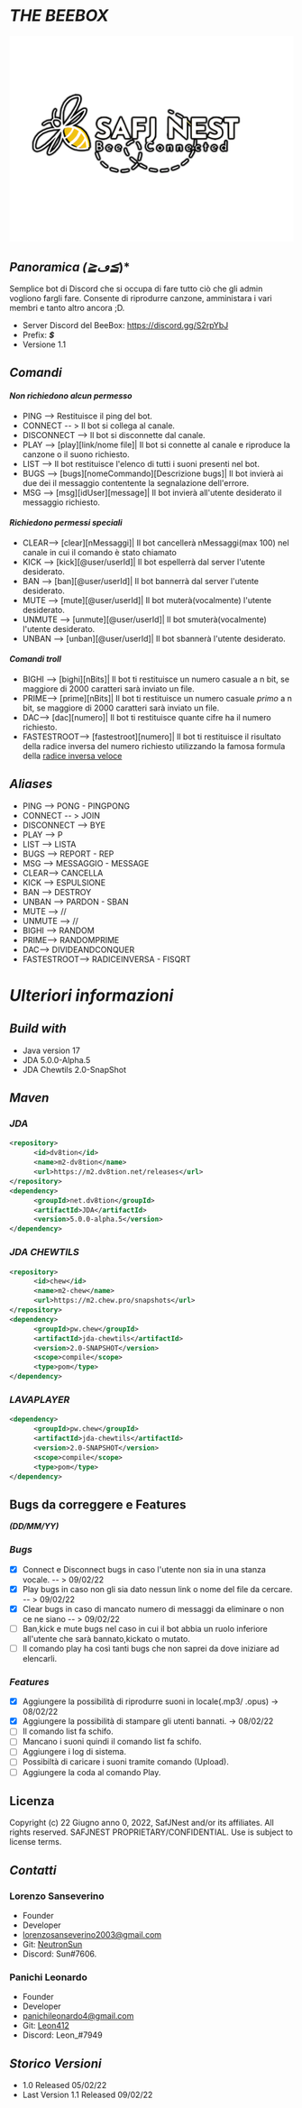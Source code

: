 # ***THE BEEBOX***

![ffewfe](img/logo.png)

## ***Panoramica (≧ڡ≦*)***
Semplice bot di Discord che si occupa di fare tutto ciò che gli admin vogliono fargli fare.
Consente di riprodurre canzone, amministara i vari membri e tanto altro ancora ;D.
- Server Discord del BeeBox: https://discord.gg/S2rpYbJ
- Prefix: ***$***
- Versione 1.1
## ***Comandi***

#### ***Non richiedono alcun permesso***
- PING --> Restituisce il ping del bot.
- CONNECT -- > Il bot si collega al canale.
- DISCONNECT --> Il bot si disconnette dal canale.
- PLAY --> [play][link/nome file]| Il bot si connette al canale e riproduce la canzone o il suono richiesto.
- LIST --> Il bot restituisce l'elenco di tutti i suoni presenti nel bot.
- BUGS --> [bugs][nomeCommando][Descrizione bugs]| Il bot invierà ai due dei il messaggio contentente la segnalazione dell'errore.
- MSG --> [msg][idUser][message]| Il bot invierà all'utente desiderato il messaggio richiesto.

#### ***Richiedono permessi speciali***
- CLEAR--> [clear][nMessaggi]| Il bot cancellerà nMessaggi(max 100) nel canale in cui il comando è stato chiamato
- KICK --> [kick][@user/userId]| Il bot espellerrà dal server l'utente desiderato.
- BAN --> [ban][@user/userId]| Il bot bannerrà dal server l'utente desiderato.
- MUTE --> [mute][@user/userId]| Il bot muterà(vocalmente) l'utente desiderato.
- UNMUTE --> [unmute][@user/userId]| Il bot smuterà(vocalmente) l'utente desiderato.
- UNBAN --> [unban][@user/userId]| Il bot sbannerà l'utente desiderato.

#### ***Comandi troll***
- BIGHI --> [bighi][nBits]| Il bot ti restituisce un numero casuale a n bit, se maggiore di 2000 caratteri sarà inviato un file.
- PRIME--> [prime][nBits]| Il bot ti restituisce un numero casuale *primo* a n bit, se maggiore di 2000 caratteri sarà inviato un file.
- DAC--> [dac][numero]| Il bot ti restituisce quante cifre ha il numero richiesto.
- FASTESTROOT--> [fastestroot][numero]| Il bot ti restituisce il risultato della radice inversa del numero richiesto utilizzando la famosa formula della [radice inversa veloce](https://it.wikipedia.org/wiki/Radice_quadrata_inversa_veloce)


## ***Aliases***
- PING --> PONG - PINGPONG
- CONNECT -- > JOIN
- DISCONNECT --> BYE
- PLAY --> P
- LIST --> LISTA
- BUGS --> REPORT - REP
- MSG --> MESSAGGIO - MESSAGE
- CLEAR--> CANCELLA
- KICK --> ESPULSIONE
- BAN --> DESTROY
- UNBAN --> PARDON - SBAN
- MUTE --> //
- UNMUTE --> //
- BIGHI --> RANDOM
- PRIME--> RANDOMPRIME
- DAC--> DIVIDEANDCONQUER
- FASTESTROOT--> RADICEINVERSA - FISQRT

# ***Ulteriori informazioni***
## ***Build with***
- Java version 17
- JDA 5.0.0-Alpha.5
- JDA Chewtils 2.0-SnapShot

## ***Maven***
### ***JDA***
```xml
<repository>
      <id>dv8tion</id>
      <name>m2-dv8tion</name>
      <url>https://m2.dv8tion.net/releases</url>
</repository>
<dependency>
      <groupId>net.dv8tion</groupId>
      <artifactId>JDA</artifactId>
      <version>5.0.0-alpha.5</version>
</dependency>
```
### ***JDA CHEWTILS***
```xml
<repository>
      <id>chew</id>
      <name>m2-chew</name>
      <url>https://m2.chew.pro/snapshots</url>
</repository>
<dependency>
      <groupId>pw.chew</groupId>
      <artifactId>jda-chewtils</artifactId>
      <version>2.0-SNAPSHOT</version>
      <scope>compile</scope>
      <type>pom</type>
</dependency>
```
### ***LAVAPLAYER***
```xml
<dependency>
      <groupId>pw.chew</groupId>
      <artifactId>jda-chewtils</artifactId>
      <version>2.0-SNAPSHOT</version>
      <scope>compile</scope>
      <type>pom</type>
</dependency>
```
## **Bugs da correggere e Features**
***(DD/MM/YY)***
### ***Bugs***
- [x] Connect e Disconnect bugs in caso l'utente non sia in una stanza vocale. -- > 09/02/22
- [x] Play bugs in caso non gli sia dato nessun link o nome del file da cercare. -- > 09/02/22
- [x] Clear bugs in caso di mancato numero di messaggi da eliminare o non ce ne siano -- > 09/02/22
- [ ] Ban,kick e mute bugs nel caso in cui il bot abbia un ruolo inferiore all'utente che sarà bannato,kickato o mutato.
- [ ] Il comando play ha così tanti bugs che non saprei da dove iniziare ad elencarli.
### ***Features***
- [x] Aggiungere la possibilità di riprodurre suoni in locale(.mp3/ .opus) -> 08/02/22
- [x] Aggiungere la possibilità di stampare gli utenti bannati. -> 08/02/22
- [ ] Il comando list fa schifo.
- [ ] Mancano i suoni quindi il comando list fa schifo.
- [ ] Aggiungere i log di sistema.
- [ ] Possibiltà di caricare i suoni tramite comando (Upload).
- [ ] Aggiungere la coda al comando Play.
## **Licenza**
Copyright (c) 22 Giugno anno 0, 2022, SafJNest and/or its affiliates. All rights reserved. SAFJNEST PROPRIETARY/CONFIDENTIAL. Use is subject to license terms.

## ***Contatti***
### Lorenzo Sanseverino 
- Founder
- Developer
- lorenzosanseverino2003@gmail.com
- Git: <a href="https://github.com/NeutronSun">NeutronSun</a> 
- Discord: Sun#7606.
### Panichi Leonardo
- Founder
- Developer
- panichileonardo4@gmail.com
- Git: <a href="https://github.com/Leon412">Leon412</a> 
- Discord: Leon_#7949

## ***Storico Versioni***
- 1.0 Released 05/02/22
- Last Version 1.1 Released 09/02/22
